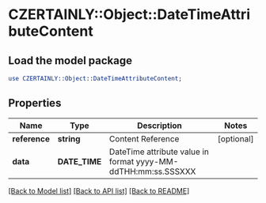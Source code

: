 # CZERTAINLY::Object::DateTimeAttributeContent

## Load the model package
```perl
use CZERTAINLY::Object::DateTimeAttributeContent;
```

## Properties
Name | Type | Description | Notes
------------ | ------------- | ------------- | -------------
**reference** | **string** | Content Reference | [optional] 
**data** | **DATE_TIME** | DateTime attribute value in format yyyy-MM-ddTHH:mm:ss.SSSXXX | 

[[Back to Model list]](../README.md#documentation-for-models) [[Back to API list]](../README.md#documentation-for-api-endpoints) [[Back to README]](../README.md)


